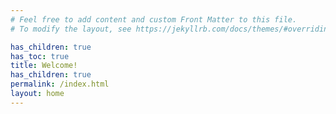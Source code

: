 ```yaml
---
# Feel free to add content and custom Front Matter to this file.
# To modify the layout, see https://jekyllrb.com/docs/themes/#overriding-theme-defaults

has_children: true
has_toc: true
title: Welcome!
has_children: true
permalink: /index.html
layout: home
---
```



